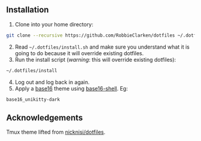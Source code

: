 ## Installation

1. Clone into your home directory:

  ```bash
  git clone --recursive https://github.com/RobbieClarken/dotfiles ~/.dotfiles
  ```

2. Read `~/.dotfiles/install.sh` and make sure you understand what it is going to
   do because it will override existing dotfiles.
3. Run the install script (*warning*: this will override existing dotfiles):

  ```bash
  ~/.dotfiles/install
  ```
  
4. Log out and log back in again.
5. Apply a [base16](http://chriskempson.com/projects/base16/) theme using
   [base16-shell](https://github.com/chriskempson/base16-shell). Eg:

  ```
  base16_unikitty-dark
  ```

## Acknowledgements

Tmux theme lifted from [nicknisi/dotfiles](https://github.com/nicknisi/dotfiles).
